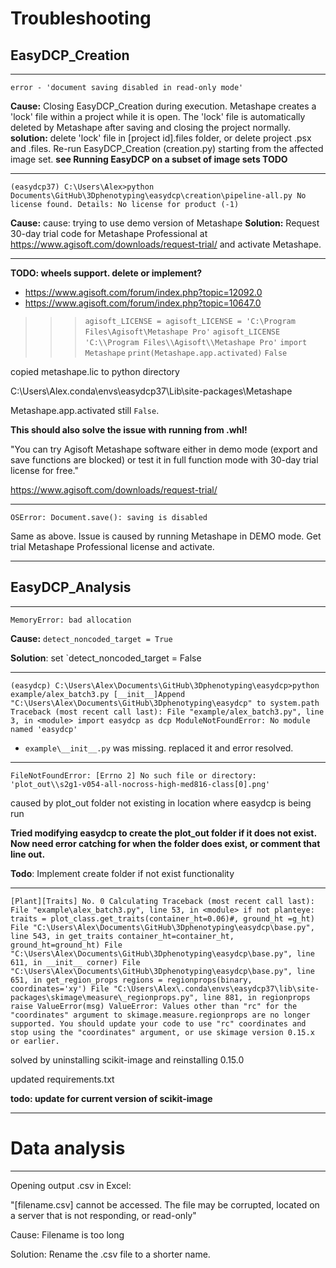 # Troubleshooting

## EasyDCP_Creation

---

`error - 'document saving disabled in read-only mode'`

**Cause:** Closing EasyDCP_Creation during execution. Metashape creates a 'lock' file within a project while it is open. The 'lock' file is automatically deleted by Metashape after saving and closing the project normally.
**solution:** delete 'lock' file in [project id].files folder, or delete project .psx and .files. Re-run EasyDCP_Creation (creation.py) starting from the affected image set. **see Running EasyDCP on a subset of image sets TODO**

----

`(easydcp37) C:\Users\Alex>python Documents\GitHub\3Dphenotyping\easydcp\creation\pipeline-all.py
No license found.
Details: No license for product (-1)`

**Cause:** cause: trying to use demo version of Metashape
**Solution:** Request 30-day trial code for Metashape Professional at https://www.agisoft.com/downloads/request-trial/ and activate Metashape. 

---

**TODO: wheels support. delete or implement?**

- https://www.agisoft.com/forum/index.php?topic=12092.0
- https://www.agisoft.com/forum/index.php?topic=10647.0

>>> `agisoft_LICENSE = agisoft_LICENSE = 'C:\Program Files\Agisoft\Metashape Pro'`
>>> `agisoft_LICENSE`
>>> `'C:\\Program Files\\Agisoft\\Metashape Pro'`
>>> `import Metashape`
>>> `print(Metashape.app.activated)`
>>> `False`
>>
>>

copied metashape.lic to python directory 

C:\Users\Alex\.conda\envs\easydcp37\Lib\site-packages\Metashape

Metashape.app.activated still `False`.

**This should also solve the issue with running from .whl!**

"You can try Agisoft Metashape software either in demo mode (export and save functions are blocked) or test it in full function mode with 30-day trial license for free."

https://www.agisoft.com/downloads/request-trial/

---

`OSError: Document.save(): saving is disabled`

Same as above. Issue is caused by running Metashape in DEMO mode. Get trial Metashape Professional license and activate.

---

## EasyDCP_Analysis

---

`MemoryError: bad allocation`

**Cause:** `detect_noncoded_target = True`

**Solution**: set `detect_noncoded_target = False

---

`(easydcp) C:\Users\Alex\Documents\GitHub\3Dphenotyping\easydcp>python example/alex_batch3.py
[__init__]Append "C:\Users\Alex\Documents\GitHub\3Dphenotyping\easydcp" to system.path
Traceback (most recent call last):
  File "example/alex_batch3.py", line 3, in <module>
    import easydcp as dcp
ModuleNotFoundError: No module named 'easydcp'`

- `example\__init__.py` was missing. replaced it and error resolved.

---

`FileNotFoundError: [Errno 2] No such file or directory: 'plot_out\\s2g1-v054-all-nocross-high-med816-class[0].png'`

caused by plot_out folder not existing in location where easydcp is being run

**Tried modifying easydcp to create the plot_out folder if it does not exist. Now need error catching for when the folder does exist, or comment that line out.**

**Todo**: Implement create folder if not exist functionality

---

`[Plant][Traits] No. 0 Calculating
Traceback (most recent call last):
  File "example\alex_batch3.py", line 53, in <module>
    if not planteye: traits = plot_class.get_traits(container_ht=0.06)#, ground_ht =g_ht)
  File "C:\Users\Alex\Documents\GitHub\3Dphenotyping\easydcp\base.py", line 543, in get_traits
    container_ht=container_ht, ground_ht=ground_ht)
  File "C:\Users\Alex\Documents\GitHub\3Dphenotyping\easydcp\base.py", line 611, in __init__
    corner)
  File "C:\Users\Alex\Documents\GitHub\3Dphenotyping\easydcp\base.py", line 651, in get_region_props
    regions = regionprops(binary, coordinates='xy')
  File "C:\Users\Alex\.conda\envs\easydcp37\lib\site-packages\skimage\measure\_regionprops.py", line 881, in regionprops
    raise ValueError(msg)
ValueError: Values other than "rc" for the "coordinates" argument to skimage.measure.regionprops are no longer supported. You should update your code to use "rc" coordinates and stop using the "coordinates" argument, or use skimage version 0.15.x or earlier.`

solved by uninstalling scikit-image and reinstalling 0.15.0 

updated requirements.txt 

**todo: update for current version of scikit-image**

---

# Data analysis

---

Opening output .csv in Excel:

"[filename.csv] cannot be accessed. The file may be corrupted, located on a server that is not responding, or read-only"

Cause: Filename is too long

Solution: Rename the .csv file to a shorter name.
